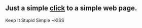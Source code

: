 ## Just a simple [click] to a simple web page.

Keep It Stupid Simple ~KISS


[click]: <http://xrexonx.github.io/>